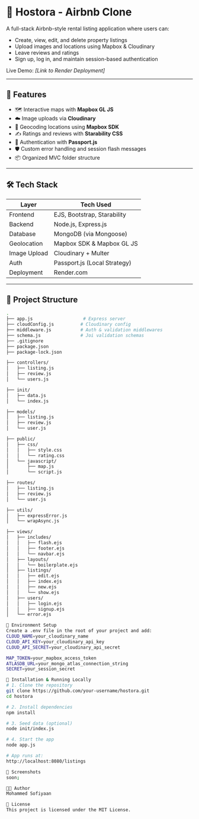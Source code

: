 # 🏡 Hostora - Airbnb Clone

A full-stack Airbnb-style rental listing application where users can:
- Create, view, edit, and delete property listings
- Upload images and locations using Mapbox & Cloudinary
- Leave reviews and ratings
- Sign up, log in, and maintain session-based authentication

Live Demo: _[Link to Render Deployment]_

---

## 🚀 Features

- 🗺️ Interactive maps with **Mapbox GL JS**
- ☁️ Image uploads via **Cloudinary**
- 🧭 Geocoding locations using **Mapbox SDK**
- ✍️ Ratings and reviews with **Starability CSS**
- 🔐 Authentication with **Passport.js**
- 🛡️ Custom error handling and session flash messages
- 📦 Organized MVC folder structure

---

## 🛠️ Tech Stack

| Layer        | Tech Used                      |
|--------------|--------------------------------|
| Frontend     | EJS, Bootstrap, Starability    |
| Backend      | Node.js, Express.js            |
| Database     | MongoDB (via Mongoose)         |
| Geolocation  | Mapbox SDK & Mapbox GL JS      |
| Image Upload | Cloudinary + Multer            |
| Auth         | Passport.js (Local Strategy)   |
| Deployment   | Render.com                     |

---

## 📁 Project Structure

```bash
.
├── app.js                   # Express server
├── cloudConfig.js          # Cloudinary config
├── middleware.js           # Auth & validation middlewares
├── schema.js               # Joi validation schemas
├── .gitignore
├── package.json
├── package-lock.json

├── controllers/
│   ├── listing.js
│   ├── review.js
│   └── users.js

├── init/
│   ├── data.js
│   └── index.js

├── models/
│   ├── listing.js
│   ├── review.js
│   └── user.js

├── public/
│   ├── css/
│   │   ├── style.css
│   │   └── rating.css
│   └── javascript/
│       ├── map.js
│       └── script.js

├── routes/
│   ├── listing.js
│   ├── review.js
│   └── user.js

├── utils/
│   ├── expressError.js
│   └── wrapAsync.js

├── views/
│   ├── includes/
│   │   ├── flash.ejs
│   │   ├── footer.ejs
│   │   └── navbar.ejs
│   ├── layouts/
│   │   └── boilerplate.ejs
│   ├── listings/
│   │   ├── edit.ejs
│   │   ├── index.ejs
│   │   ├── new.ejs
│   │   └── show.ejs
│   ├── users/
│   │   ├── login.ejs
│   │   ├── signup.ejs
│   └── error.ejs

🧪 Environment Setup
Create a .env file in the root of your project and add:
CLOUD_NAME=your_cloudinary_name
CLOUD_API_KEY=your_cloudinary_api_key
CLOUD_API_SECRET=your_cloudinary_api_secret

MAP_TOKEN=your_mapbox_access_token
ATLASDB_URL=your_mongo_atlas_connection_string
SECRET=your_session_secret

💾 Installation & Running Locally
# 1. Clone the repository
git clone https://github.com/your-username/hostora.git
cd hostora

# 2. Install dependencies
npm install

# 3. Seed data (optional)
node init/index.js

# 4. Start the app
node app.js

# App runs at:
http://localhost:8080/listings

📸 Screenshots
soon;

👨‍💻 Author
Mohammed Sofiyaan

📄 License
This project is licensed under the MIT License.




